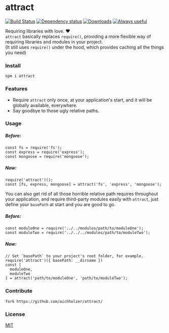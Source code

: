# attract
[![Build Status](https://travis-ci.org/aichholzer/attract.svg?branch=master)](https://travis-ci.org/aichholzer/attract)
[![Dependency status](https://gemnasium.com/badges/github.com/aichholzer/attract.svg)](https://gemnasium.com/github.com/aichholzer/attract)
[![Downloads](https://img.shields.io/npm/dt/attract.svg)](https://www.npmjs.com/package/attract)
[![Always useful](https://img.shields.io/badge/always-useful-ff6400.svg)](https://github.com/aichholzer/attract)

Requiring libraries with love. ❤<br />
`attract` basically replaces `require()`, providing a more flexible way of requiring libraries and modules in your project.<br />
(It still uses `require()` under the hood, which provides caching all the things you need)

### Install
```
npm i attract
```


### Features

* Require `attract` only once, at your application's start, and it will be globally available, everywhere.
* Say goodbye to those ugly relative paths.


### Usage

##### Before:
```
const fs = require('fs');
const express = require('express');
const mongoose = require('mongoose');
```

##### Now:
```
require('attract')();
const [fs, express, mongoose] = attract('fs', 'express', 'mongoose');
```

You can also get rid of all those horrible relative path requires throughout your application, 
and require third-party modules easily with `attract`, just define your `basePath` at start and you are good to go.

##### Before:
```
const moduleOne = require('../../modules/path/to/moduleOne');
const moduleTwo = require('../../../modules/path/to/moduleTwo');
```

##### Now:
```
// Set `basePath` to your project's root folder, for example.
require('attract')({ basePath: __dirname })
const [
  moduleOne,
  moduleTwo
] = attract('path/to/moduleOne', 'path/to/moduleTwo');
```


### Contribute
```
fork https://github.com/aichholzer/attract/
```


### License

[MIT](https://github.com/aichholzer/attract/blob/master/LICENSE)
